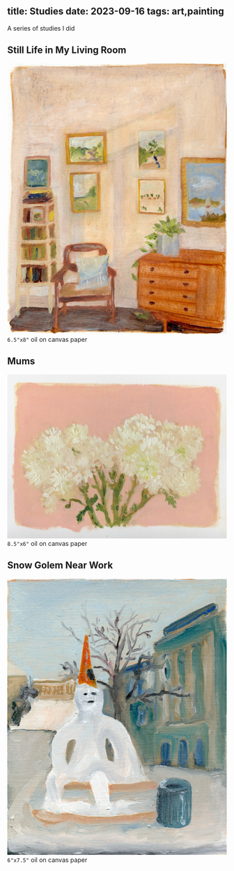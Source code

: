 title: Studies
date: 2023-09-16
tags: art,painting
---
A series of studies I did

## Still Life in My Living Room
![Living room](living_room.jpeg)
`6.5"x8"` oil on canvas paper

## Mums
![mums](mums.jpeg)
`8.5"x6"` oil on canvas paper

## Snow Golem Near Work
![Snow golem](snow_golem.jpeg)
`6"x7.5"` oil on canvas paper



